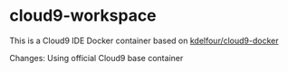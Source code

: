 # cloud9-workspace
This is a Cloud9 IDE Docker container based on [kdelfour/cloud9-docker](https://github.com/kdelfour/cloud9-docker)

Changes:
Using official Cloud9 base container
